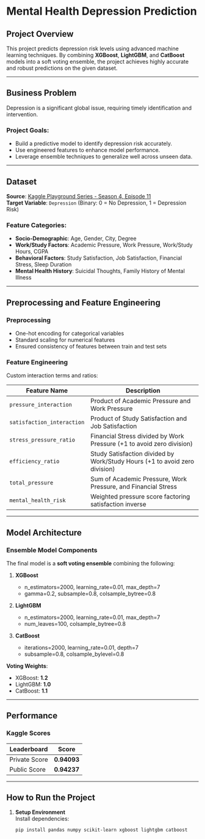 # **Mental Health Depression Prediction**

## **Project Overview**
This project predicts depression risk levels using advanced machine learning techniques. By combining **XGBoost**, **LightGBM**, and **CatBoost** models into a soft voting ensemble, the project achieves highly accurate and robust predictions on the given dataset.

---

## **Business Problem**
Depression is a significant global issue, requiring timely identification and intervention.  
### Project Goals:
- Build a predictive model to identify depression risk accurately.  
- Use engineered features to enhance model performance.  
- Leverage ensemble techniques to generalize well across unseen data.

---

## **Dataset**
**Source**: [Kaggle Playground Series - Season 4, Episode 11](https://www.kaggle.com/competitions/playground-series-s4e11)  
**Target Variable**: `Depression` (Binary: 0 = No Depression, 1 = Depression Risk)  

### **Feature Categories**:
- **Socio-Demographic**: Age, Gender, City, Degree  
- **Work/Study Factors**: Academic Pressure, Work Pressure, Work/Study Hours, CGPA  
- **Behavioral Factors**: Study Satisfaction, Job Satisfaction, Financial Stress, Sleep Duration  
- **Mental Health History**: Suicidal Thoughts, Family History of Mental Illness  

---

## **Preprocessing and Feature Engineering**

### **Preprocessing**
- One-hot encoding for categorical variables  
- Standard scaling for numerical features  
- Ensured consistency of features between train and test sets  

### **Feature Engineering**
Custom interaction terms and ratios:  

| **Feature Name**             | **Description**                                                            |
|------------------------------|----------------------------------------------------------------------------|
| `pressure_interaction`       | Product of Academic Pressure and Work Pressure                             |
| `satisfaction_interaction`   | Product of Study Satisfaction and Job Satisfaction                         |
| `stress_pressure_ratio`      | Financial Stress divided by Work Pressure (+1 to avoid zero division)      |
| `efficiency_ratio`           | Study Satisfaction divided by Work/Study Hours (+1 to avoid zero division) |
| `total_pressure`             | Sum of Academic Pressure, Work Pressure, and Financial Stress              |
| `mental_health_risk`         | Weighted pressure score factoring satisfaction inverse                     |

---

## **Model Architecture**

### **Ensemble Model Components**
The final model is a **soft voting ensemble** combining the following:  

1. **XGBoost**  
   - n_estimators=2000, learning_rate=0.01, max_depth=7  
   - gamma=0.2, subsample=0.8, colsample_bytree=0.8  

2. **LightGBM**  
   - n_estimators=2000, learning_rate=0.01, max_depth=7  
   - num_leaves=100, colsample_bytree=0.8  

3. **CatBoost**  
   - iterations=2000, learning_rate=0.01, depth=7  
   - subsample=0.8, colsample_bylevel=0.8  

**Voting Weights**:  
- XGBoost: **1.2**  
- LightGBM: **1.0**  
- CatBoost: **1.1**  

---

## **Performance**

### **Kaggle Scores**
| **Leaderboard** | **Score**    |
|------------------|-------------|
| Private Score   | **0.94093** |
| Public Score    | **0.94237** |

---

## **How to Run the Project**

1. **Setup Environment**  
   Install dependencies:  
   ```bash
   pip install pandas numpy scikit-learn xgboost lightgbm catboost
